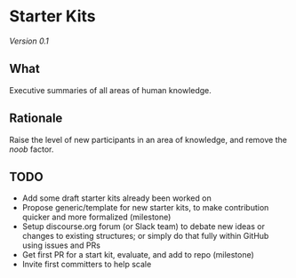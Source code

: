 # Starter Kits

_Version 0.1_

## What

Executive summaries of all areas of human knowledge. 

## Rationale

Raise the level of new participants in an area of knowledge, and remove the *noob* factor.

## TODO

- Add some draft starter kits already been worked on
- Propose generic/template for new starter kits, to make contribution quicker and more formalized (milestone)
- Setup discourse.org forum (or Slack team) to debate new ideas or changes to existing structures; or simply do that fully within GitHub using issues and PRs
- Get first PR for a start kit, evaluate, and add to repo (milestone)
- Invite first committers to help scale
